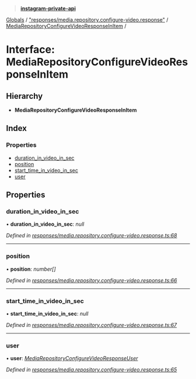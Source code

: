 > **[instagram-private-api](../README.md)**

[Globals](../globals.md) / ["responses/media.repository.configure-video.response"](../modules/_responses_media_repository_configure_video_response_.md) / [MediaRepositoryConfigureVideoResponseInItem](_responses_media_repository_configure_video_response_.mediarepositoryconfigurevideoresponseinitem.md) /

# Interface: MediaRepositoryConfigureVideoResponseInItem

## Hierarchy

* **MediaRepositoryConfigureVideoResponseInItem**

## Index

### Properties

* [duration_in_video_in_sec](_responses_media_repository_configure_video_response_.mediarepositoryconfigurevideoresponseinitem.md#duration_in_video_in_sec)
* [position](_responses_media_repository_configure_video_response_.mediarepositoryconfigurevideoresponseinitem.md#position)
* [start_time_in_video_in_sec](_responses_media_repository_configure_video_response_.mediarepositoryconfigurevideoresponseinitem.md#start_time_in_video_in_sec)
* [user](_responses_media_repository_configure_video_response_.mediarepositoryconfigurevideoresponseinitem.md#user)

## Properties

###  duration_in_video_in_sec

• **duration_in_video_in_sec**: *null*

*Defined in [responses/media.repository.configure-video.response.ts:68](https://github.com/Nerixyz/instagram-private-api/blob/e5037ee/src/responses/media.repository.configure-video.response.ts#L68)*

___

###  position

• **position**: *number[]*

*Defined in [responses/media.repository.configure-video.response.ts:66](https://github.com/Nerixyz/instagram-private-api/blob/e5037ee/src/responses/media.repository.configure-video.response.ts#L66)*

___

###  start_time_in_video_in_sec

• **start_time_in_video_in_sec**: *null*

*Defined in [responses/media.repository.configure-video.response.ts:67](https://github.com/Nerixyz/instagram-private-api/blob/e5037ee/src/responses/media.repository.configure-video.response.ts#L67)*

___

###  user

• **user**: *[MediaRepositoryConfigureVideoResponseUser](_responses_media_repository_configure_video_response_.mediarepositoryconfigurevideoresponseuser.md)*

*Defined in [responses/media.repository.configure-video.response.ts:65](https://github.com/Nerixyz/instagram-private-api/blob/e5037ee/src/responses/media.repository.configure-video.response.ts#L65)*